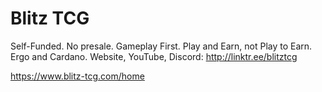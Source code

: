 # Blitz TCG

Self-Funded. No presale. Gameplay First. Play and Earn, not Play to Earn. Ergo and Cardano. Website, YouTube, Discord: http://linktr.ee/blitztcg

https://www.blitz-tcg.com/home